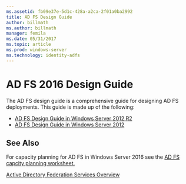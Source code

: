 ```yaml
---
ms.assetid: fb09e37e-5d1c-428a-a2ca-2f01a0ba2992
title: AD FS Design Guide
author: billmath
ms.author: billmath
manager: femila
ms.date: 05/31/2017
ms.topic: article
ms.prod: windows-server
ms.technology: identity-adfs
---
```

# AD FS 2016 Design Guide



The AD FS design guide is a comprehensive guide for designing AD FS deployments.  This guide is made up of the following:

-   [AD FS Design Guide in Windows Server 2012 R2](AD-FS-Design-Guide-in-Windows-Server-2012-R2.md)
-   [AD FS Design Guide in Windows Server 2012](AD-FS-Design-Guide-in-Windows-Server-2012.md)
  

  
## See Also  
For capacity planning for AD FS in Windows Server 2016 see the [AD FS capcity planning worksheet.](http://adfsdocs.blob.core.windows.net/adfs/ADFSCapacity2016.xlsx)  
  
[Active Directory Federation Services Overview](../../Active-Directory-Federation-Services.md)
